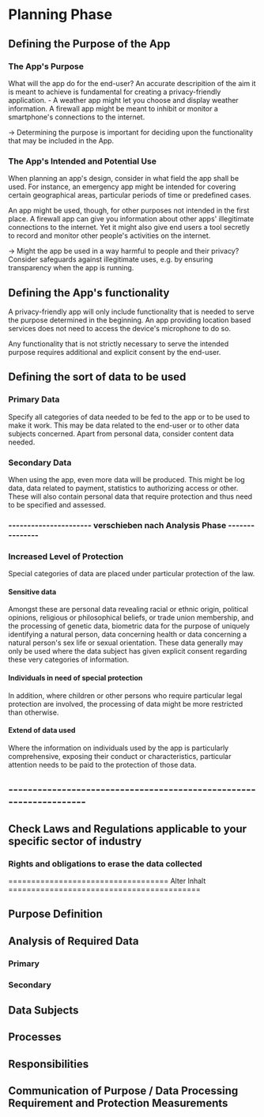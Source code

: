 # Planning Phase

## Defining the Purpose of the App

### The App's Purpose

What will the app do for the end-user? An accurate descripition of the aim it is meant to achieve is fundamental for creating a privacy-friendly application. - A weather app might let you choose and display weather information. A firewall app might be meant to inhibit or monitor a smartphone's connections to the internet.

-&gt; Determining the purpose is important for deciding upon the functionality that may be included in the App.

### The App's Intended and Potential Use

When planning an app's design, consider in what field the app shall be used. For instance, an emergency app might be intended for covering certain geographical areas, particular periods of time or predefined cases.

An app might be used, though, for other purposes not intended in the first place. A firewall app can give you information about other apps' illegitimate connections to the internet. Yet it might also give end users a tool secretly to record and monitor other people's activities on the internet.

-&gt; Might the app be used in a way harmful to people and their privacy? Consider safeguards against illegitimate uses, e.g. by ensuring transparency when the app is running.

## Defining the App's functionality

A privacy-friendly app will only include functionality that is needed to serve the purpose determined in the beginning. An app providing location based services does not need to access the device's microphone to do so.

Any functionality that is not strictly necessary to serve the intended purpose requires additional and explicit consent by the end-user.

## Defining the sort of data to be used

### Primary Data

Specify all categories of data needed to be fed to the app or to be used to make it work. This may be data related to the end-user or to other data subjects concerned. Apart from personal data, consider content data needed.

### Secondary Data

When using the app, even more data will be produced. This might be log data, data related to payment, statistics to authorizing access or other. These will also contain personal data that require protection and thus need to be specified and assessed.

### ---------------------- verschieben nach Analysis Phase ---------------

### Increased Level of Protection

Special categories of data are placed under particular protection of the law.

#### Sensitive data

Amongst these are personal data revealing racial or ethnic origin, political opinions, religious or philosophical beliefs, or trade union membership, and the processing of genetic data, biometric data for the purpose of uniquely identifying a natural person, data concerning health or data concerning a natural person's sex life or sexual orientation. These data generally may only be used where the data subject has given explicit consent regarding these very categories of information.

#### Individuals in need of special protection

In addition, where children or other persons who require particular legal protection are involved, the processing of data might be more restricted than otherwise.

#### Extend of data used

Where the information on individuals used by the app is particularly comprehensive, exposing their conduct or characteristics, particular attention needs to be paid to the protection of those data.

## -------------------------------------------------------------------

## Check Laws and Regulations applicable to your specific sector of industry

### Rights and obligations to erase the data collected

=================================== Alter Inhalt ==========================================

## Purpose Definition

## Analysis of Required Data

### Primary

### Secondary

## Data Subjects

## Processes

## Responsibilities

## Communication of Purpose / Data Processing Requirement and Protection Measurements



